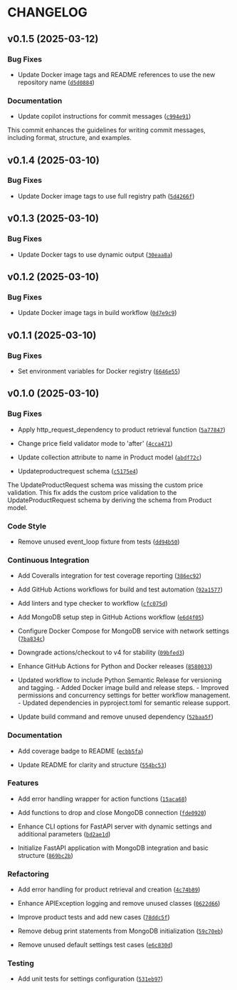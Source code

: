# CHANGELOG


## v0.1.5 (2025-03-12)

### Bug Fixes

- Update Docker image tags and README references to use the new repository name
  ([`d5d0884`](https://github.com/ucm-cse-prg/fastapi-app/commit/d5d0884842f301e83f17cb5cbc2627c898a13091))

### Documentation

- Update copilot instructions for commit messages
  ([`c994e91`](https://github.com/ucm-cse-prg/fastapi-app/commit/c994e9107337e985df50bdd6da2f78824a22f259))

This commit enhances the guidelines for writing commit messages, including format, structure, and
  examples.


## v0.1.4 (2025-03-10)

### Bug Fixes

- Update Docker image tags to use full registry path
  ([`5d4266f`](https://github.com/ucm-cse-prg/fastapi-app/commit/5d4266ff72520c373b98f58aa6ed19e5eea1f3aa))


## v0.1.3 (2025-03-10)

### Bug Fixes

- Update Docker tags to use dynamic output
  ([`30eaa8a`](https://github.com/ucm-cse-prg/fastapi-app/commit/30eaa8aff2a93604e9681a9834601a4301e4f5b9))


## v0.1.2 (2025-03-10)

### Bug Fixes

- Update Docker image tags in build workflow
  ([`0d7e9c9`](https://github.com/ucm-cse-prg/fastapi-app/commit/0d7e9c90c77b380d4e212c2ba84f15d507f7a556))


## v0.1.1 (2025-03-10)

### Bug Fixes

- Set environment variables for Docker registry
  ([`6646e55`](https://github.com/ucm-cse-prg/fastapi-app/commit/6646e55a3b766889a2f217d29664f588b7a880f3))


## v0.1.0 (2025-03-10)

### Bug Fixes

- Apply http_request_dependency to product retrieval function
  ([`5a77847`](https://github.com/ucm-cse-prg/fastapi-app/commit/5a778476d0bb118ed989a7dc02dee3919f7d1398))

- Change price field validator mode to 'after'
  ([`4cca471`](https://github.com/ucm-cse-prg/fastapi-app/commit/4cca471369dd0e22393c77b40862703ced998771))

- Update collection attribute to name in Product model
  ([`abdf72c`](https://github.com/ucm-cse-prg/fastapi-app/commit/abdf72ca2d36dea03903e4c465643392dd14c555))

- Updateproductrequest schema
  ([`c5175e4`](https://github.com/ucm-cse-prg/fastapi-app/commit/c5175e47e403132cbcd404ab020ead77393658c0))

The UpdateProductRequest schema was missing the custom price validation. This fix adds the custom
  price validation to the UpdateProductRequest schema by deriving the schema from Product model.

### Code Style

- Remove unused event_loop fixture from tests
  ([`dd94b50`](https://github.com/ucm-cse-prg/fastapi-app/commit/dd94b500557798b2de620f47e49f380b48ff6660))

### Continuous Integration

- Add Coveralls integration for test coverage reporting
  ([`386ec92`](https://github.com/ucm-cse-prg/fastapi-app/commit/386ec92741ab97da78deb232067cc433484bfee7))

- Add GitHub Actions workflows for build and test automation
  ([`92a1577`](https://github.com/ucm-cse-prg/fastapi-app/commit/92a1577c09498b3fc646524544a24d1ab7a805c8))

- Add linters and type checker to workflow
  ([`cfc075d`](https://github.com/ucm-cse-prg/fastapi-app/commit/cfc075da054c9d7b962c26e215afad3772fedc2d))

- Add MongoDB setup step in GitHub Actions workflow
  ([`e6d4f05`](https://github.com/ucm-cse-prg/fastapi-app/commit/e6d4f05d9de412697e612afff82e87df8b70a5f6))

- Configure Docker Compose for MongoDB service with network settings
  ([`7ba834c`](https://github.com/ucm-cse-prg/fastapi-app/commit/7ba834c8085d36962a875b84e8d446b178adecd7))

- Downgrade actions/checkout to v4 for stability
  ([`09bfed3`](https://github.com/ucm-cse-prg/fastapi-app/commit/09bfed31eb204abb60a1291f102f1981f15cbc92))

- Enhance GitHub Actions for Python and Docker releases
  ([`8580033`](https://github.com/ucm-cse-prg/fastapi-app/commit/8580033ce218a5211e60542842a144452db8d624))

- Updated workflow to include Python Semantic Release for versioning and tagging. - Added Docker
  image build and release steps. - Improved permissions and concurrency settings for better workflow
  management. - Updated dependencies in pyproject.toml for semantic release support.

- Update build command and remove unused dependency
  ([`52baa5f`](https://github.com/ucm-cse-prg/fastapi-app/commit/52baa5fec68849467d33de989b05f6e07861ff2e))

### Documentation

- Add coverage badge to README
  ([`ecbb5fa`](https://github.com/ucm-cse-prg/fastapi-app/commit/ecbb5fa0d4e752512fe9d6e081a2fec72c7fac39))

- Update README for clarity and structure
  ([`554bc53`](https://github.com/ucm-cse-prg/fastapi-app/commit/554bc53dc45d4a759ce8fd215572db8bd1484c21))

### Features

- Add error handling wrapper for action functions
  ([`15aca68`](https://github.com/ucm-cse-prg/fastapi-app/commit/15aca68f6ec97010c74f5f3d944091ba5d6332fe))

- Add functions to drop and close MongoDB connection
  ([`fde0920`](https://github.com/ucm-cse-prg/fastapi-app/commit/fde0920d71c12bc2afe94b6c1aaf860d0ac8ebf7))

- Enhance CLI options for FastAPI server with dynamic settings and additional parameters
  ([`bd2ae1d`](https://github.com/ucm-cse-prg/fastapi-app/commit/bd2ae1d919ea3ec0ec68d35f6a9b5ce2d68238db))

- Initialize FastAPI application with MongoDB integration and basic structure
  ([`869bc2b`](https://github.com/ucm-cse-prg/fastapi-app/commit/869bc2b5eb85535b1f9f867f0918760d90263026))

### Refactoring

- Add error handling for product retrieval and creation
  ([`4c74b89`](https://github.com/ucm-cse-prg/fastapi-app/commit/4c74b898200d4109074c627b874f5de1770495be))

- Enhance APIException logging and remove unused classes
  ([`0622d66`](https://github.com/ucm-cse-prg/fastapi-app/commit/0622d6655350b183c311efee0424bb6c4f541307))

- Improve product tests and add new cases
  ([`78ddc5f`](https://github.com/ucm-cse-prg/fastapi-app/commit/78ddc5fb9d7510b606cdfac6b564ae22ddfe0e15))

- Remove debug print statements from MongoDB initialization
  ([`59c70eb`](https://github.com/ucm-cse-prg/fastapi-app/commit/59c70ebbfb0d4a3d1af3133b73778055c98a6070))

- Remove unused default settings test cases
  ([`e6c830d`](https://github.com/ucm-cse-prg/fastapi-app/commit/e6c830dcc1b25bf3e6016f8e173cdff2c0f7a56e))

### Testing

- Add unit tests for settings configuration
  ([`531eb97`](https://github.com/ucm-cse-prg/fastapi-app/commit/531eb97a2766294a43976bee906775edce8c68fa))
